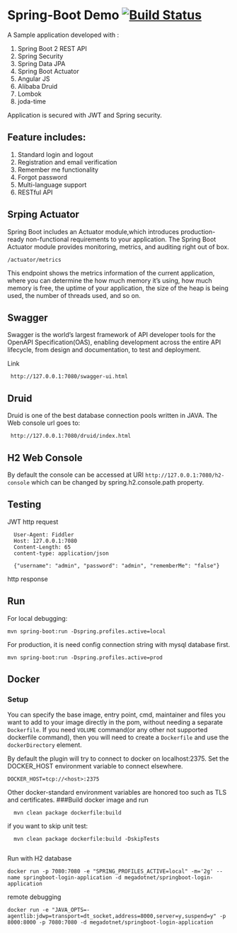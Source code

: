 # Spring-Boot Demo  [![Build Status](https://travis-ci.org/megadotnet/SpringBootDemoApp.png?branch=master)](https://travis-ci.org/megadotnet/SpringBootDemoApp/)
A Sample application developed with :
  1. Spring Boot 2 REST API
  2. Spring Security
  3. Spring Data JPA 
  4. Spring Boot Actuator 
  5. Angular JS
  6. Alibaba Druid
  7. Lombok
  8. joda-time
  
Application is secured with JWT and Spring security.


## Feature includes:
   1) Standard login and logout
   2) Registration and email verification
   3) Remember me functionality
   4) Forgot password
   5) Multi-language support
   6) RESTful API

## Srping Actuator
   Spring Boot includes an Actuator module,which introduces production-ready non-functional requirements 
to your application. The Spring Boot Actuator module provides monitoring, metrics, and auditing right out 
of box. 

    /actuator/metrics
This endpoint shows the metrics  information   of the current application, where you can determine the how 
much memory it’s using, how much memory is free, the uptime of your application, the size of the heap is 
being used, the number of threads used, and so on. 

## Swagger

   Swagger is the world’s largest framework of API developer tools for the OpenAPI Specification(OAS), enabling development across the entire API lifecycle, from design and documentation, to test and deployment.

   Link

     http://127.0.0.1:7080/swagger-ui.html
     
## Druid     
Druid is one of the best database connection pools written in JAVA. The Web console url goes to:
    
     http://127.0.0.1:7080/druid/index.html

## H2 Web Console
By default the console can be accessed at URI ```http://127.0.0.1:7080/h2-console``` which can be changed by spring.h2.console.path property.
     
## Testing
  JWT http request 
``` POST http://127.0.0.1:7080/api/authenticate HTTP/1.1
  User-Agent: Fiddler
  Host: 127.0.0.1:7080
  Content-Length: 65
  content-type: application/json
  
  {"username": "admin", "password": "admin", "rememberMe": "false"}
```
  http response
## Run
For local debugging:
``` 
mvn spring-boot:run -Dspring.profiles.active=local
``` 
For production, it is need config connection string with mysql database first.
``` 
mvn spring-boot:run -Dspring.profiles.active=prod
``` 

## Docker
### Setup
You can specify the base image, entry point, cmd, maintainer and files you want to add to your
image directly in the pom, without needing a separate `Dockerfile`.
If you need `VOLUME` command(or any other not supported dockerfile command), then you will need
to create a `Dockerfile` and use the `dockerDirectory` element.

By default the plugin will try to connect to docker on localhost:2375. Set the DOCKER_HOST 
environment variable to connect elsewhere.

    DOCKER_HOST=tcp://<host>:2375

Other docker-standard environment variables are honored too such as TLS and certificates.
###Build docker image and run
``` 
  mvn clean package dockerfile:build
```
  if you want to skip unit test:
``` 
  mvn clean package dockerfile:build -DskipTests
  
```
Run with H2 database
``` 
docker run -p 7080:7080 -e "SPRING_PROFILES_ACTIVE=local" -m='2g' --name springboot-login-application -d megadotnet/springboot-login-application
```
remote debugging
``` 
docker run -e "JAVA_OPTS=-agentlib:jdwp=transport=dt_socket,address=8000,server=y,suspend=y" -p 8000:8000 -p 7080:7080 -d megadotnet/springboot-login-application
```